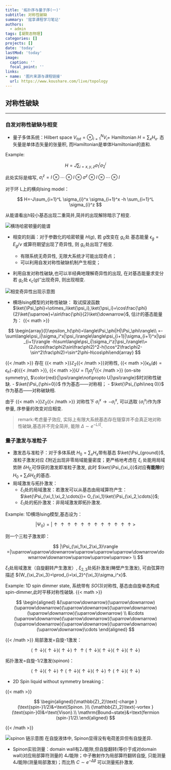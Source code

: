 ```yaml
---
title: '拓扑序与量子序(一)'
subtitle: 对称性破缺
summary: '寇享课程学习笔记'
authors:
  - admin
tags: [凝聚态物理]
categories: []
projects: []
date: 'today'
lastMod: 'today'
image:
  caption: ''
  focal_point: ''
links: 
- name: '图片来源与课程链接'
  url: https://www.koushare.com/live/topology
---
```

## 对称性破缺

---

### 自发对称性破缺与相变


- 量子多体系统：Hilbert space  $V_{tot}=\otimes_{i=1}^{N}V_i$+ Hamiltonian  $H=\sum_x{H_x}$. 态矢量是单体态矢量的张量积, 而Hamiltonian是单体Hamiltonian的直和.

Example:

$$
H=J\sum_{i=x,y,z}\sigma_{1}^{i}\sigma_{2}^{i}
$$

此处实际是缩写, $\sigma_{i}^z=I\otimes \cdots\otimes I\otimes\sigma^z\otimes I\otimes\cdots\otimes I$

对于环 L上的横向Ising model：

$$
H=-J\sum_{i=1}^L \sigma_{i}^x \sigma_{i+1}^x -h \sum_{i=1}^L \sigma_{i}^z
$$

从能谱看出h较小基态出现二重简并,简并的出现解除暗示了相变.

![横场哈密顿量的能谱](/image/topo1/fig1.png)

- 相变的刻画：对于参数化的哈密顿量 $H(g)$, 若 $g$改变在 $g_c$处 基态能量 $\epsilon_g=E_g/v$ 或算符期望出现了奇异性, 则 $g_c$处出现了相变.

  - 有限系统无奇异性, 无限大系统才可能出现奇点；
  - 可以利用自发对称性破缺机制产生相变；
- 利用自发对称性破缺,也可以半经典地理解奇异性的出现, 在对基态能量求变分若 $g_c$处 $\epsilon_c(g)''$出现奇异, 则出现相变.

![相变奇异性出现示意图](/image/topo1/fig2.png)

- 横场Ising模型的对称性破缺：
  取试探波函数 $\ket{\Psi_\phi}=\otimes_i\ket{\psi_i},\ket{\psi_i}=\cos\frac{\phi}{2}\ket{\uparrow}+\sin\frac{\phi}{2}\ket{\downarrow}$, 估计的基态能量为：
  {{< math >}}

$$
\begin{array}{l}\epsilon_h(\phi)=\langle\Psi_\phi|H|\Psi_\phi\rangle\\
=-\sum\langle\psi_i|\sigma_i^x|\psi_i\rangle\langle\psi_{i+1}|\sigma_{i+1}^x|\psi_{i+1}\rangle
-h\sum\langle\psi_i|\sigma_i^z|\psi_i\rangle\\=(2J\cos\frac\phi2\sin\frac\phi2)^2-h(\cos^2\frac\phi2-\sin^2\frac\phi2)=\sin^2\phi-h\cos\phi\end{array}
$$

 {{< /math >}}
存在 {{< math >}}$\mathbb{Z}_{2}${{< /math >}}对称性, {{< math >}}$\epsilon_h(\phi)=\epsilon_h(-\phi)${{< /math >}}, {{< math >}}$U=\prod_{j}\sigma_j^z${{< /math >}} (on-site symmetry), $\color{red}{|\psi\rangle\not\propto U|\psi\rangle}$时对称性破缺.
    - $\ket{\Psi_{\phi=0}}$ 作为基态——对称相；
    - $\ket{\Psi_{\phi\neq 0}}$ 作为基态——对称破缺相.

由于 {{< math >}}$\mathbb{Z}_{2}${{< /math >}}  对称性下 $\sigma_i^x\to-\sigma_i^x$, 可以选取 $\langle\sigma_i^x\rangle$作为序参量, 序参量的改变对应相变.

> remark:考虑量子效应, 实际上有限大系统基态存在隧穿并不会真正地对称性破缺,基态并不完全简并, 能隙 $\Delta \sim e^{-L/\xi}$.

### 量子激发与准粒子

- 激发态与准粒子：对于多体系统 $H_0=\sum_x H_x$带有基态 $\ket{\Psi_{ground}}$, 准粒子激发对应 $\xi$附近出现非零局域能量密度；更严格地考虑在 $\xi_i$ 处能用局域势阱 $\delta H_{\xi_i}$可俘获的激发即准粒子激发, 此时  $\ket{\Psi_{\xi_i}}$对应**有能隙**的 $H_0+\sum_i \delta H_{\xi_i}$的基态.
- 局域激发与拓扑激发：
  - $\xi_1$处的局域激发：若激发可以从基态由局域算符产生：  $\ket{\Psi_{\xi_1,\xi_2,\cdots}}=  O_{\xi_1}\ket{\Psi_{\xi_2,\cdots}}$;
  - $\xi_1$处的拓扑激发：非局域激发即拓扑激发.

Example: 1D横场Ising模型,基态设为：

$$
\left|{\Psi_0}\right\rangle  =|\uparrow\uparrow\uparrow\uparrow\uparrow\uparrow\uparrow\uparrow\uparrow\uparrow\uparrow\uparrow>
$$

则一个三粒子激发即：

$$
|\Psi_{\xi_1\xi_2\xi_3}\rangle  =|\uparrow\uparrow\downarrow\uparrow\uparrow\uparrow\downarrow\downarrow\downarrow\uparrow\uparrow\uparrow> \\
$$

$\xi_1$处局域激发（自旋翻转产生激发）, $\xi_{2,3}$处拓扑激发(畴壁产生激发), 可由弦算符描述 ${W_{\xi_2\xi_3}=\prod_{i=\xi_2}^{\xi_3}\sigma_i^x}$.

Example: 1D spin dimmer state, 系统带有 $SO(3)$对称性, 基态由自旋单态构成spin-dimmer,此时平移对称性破缺.
{{< math >}}

$$
\begin{aligned}
&(\uparrow\downarrow)(\uparrow\downarrow)(\uparrow\downarrow)(\uparrow\downarrow)(\uparrow\downarrow)(\uparrow\downarrow)(\uparrow\downarrow) \\
&\cdots (\uparrow\downarrow)(\uparrow\downarrow)(\uparrow\downarrow)(\uparrow\downarrow)(\uparrow\downarrow)(\uparrow\downarrow)(\uparrow\downarrow)\cdots 
\end{aligned}
$$

{{< /math >}}
局部激发=自旋-1激发：

$$
(\uparrow\downarrow)(\uparrow\downarrow)(\uparrow\downarrow)\uparrow\uparrow(\uparrow\downarrow)(\uparrow\downarrow)(\uparrow\downarrow)(\uparrow\downarrow)
$$

拓扑激发=自旋-1/2激发(spinon)：

$$
(\uparrow\downarrow)(\uparrow\downarrow)\uparrow(\uparrow\downarrow)(\uparrow\downarrow)(\uparrow\downarrow)\uparrow(\uparrow\downarrow)(\uparrow\downarrow)
$$

- 2D Spin liquid without symmetry breaking：

{{< math >}}

$$
\begin{aligned}{\mathbb{Z}_2}\text{-charge }(\text{spin-}1/2)&=\text{Spinon. }\\
{\mathbb{Z}_2}\text{-vortex }(\text{spin-}0)&=\text{Vison}.\\
\mathrm{Bound~state}&=\text{fermion (spin-}1/2).\end{aligned}
$$

{{< /math >}}

![spinon 链示意图](/image/topo1/fig3.png)
在自旋液体中, Spinon显得没有电荷差异但有自旋差异.

- Spinon实验测量：domain wall有$2J$能隙,但自旋翻转(等价于成对domain wall)对应局部算符测量的 $4J$能隙；中子散射作为局部算符翻转自旋, 只能测量 $4J$能隙(测量局部激发)；而比热 $C\sim e^{-\Delta \beta}$ 可以测量拓扑激发.
